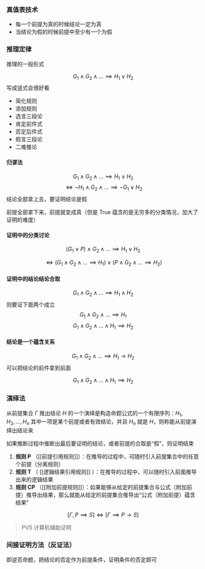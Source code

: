### 真值表技术

- 每一个前提为真的时候结论一定为真
- 当结论为假的时候前提中至少有一个为假


### 推理定律

推理的一般形式

$$
G_{1} \wedge G_{2} \wedge \dots \implies H_{1} \vee H_{2}
$$
写成竖式会很好看


- 简化规则
- 添加规则
- 选言三段论
- 肯定前件式
- 否定后件式
- 假言三段论
- 二难推论


#### 归谬法

$$
G_{1} \wedge G_{2} \wedge \dots \implies H_{1} \vee H_{2}
$$
$$
\iff \neg H_{1} \wedge G_{2} \wedge \dots \implies \neg G_{1} \vee H_{2}
$$
结论全部拿上去，要证明结论是假

前提全部拿下来，前提就变成真（但是 True 蕴含的是无穷多的分类情况，加大了证明的难度）


#### 证明中的分类讨论

$$
(G_{1} \vee P) \wedge G_{2} \wedge \dots \implies H_{1} \vee H_{2}
$$

$$
\iff (G_{1} \wedge G_{2} \wedge \dots \implies H_{1} ) \vee(P \wedge G_{2} \wedge \dots \implies H_{2})
$$
#### 证明中的结论结论合取
$$
G_{1} \wedge G_{2} \wedge \dots \implies H_{1} \wedge H_{2}
$$
则要证下面两个成立
$$
G_{1} \wedge G_{2} \wedge \dots \implies H_{1}
$$
$$
G_{1} \wedge G_{2} \wedge \dots \wedge H_{1} \implies H_{2}
$$

#### 结论是一个蕴含关系

$$
G_{1} \wedge G_{2} \wedge \dots \implies H_{1} \to H_{2}
$$
可以把结论的前件拿到前面

$$
G_{1} \wedge G_{2} \wedge \dots \wedge H_{1} \implies  H_{2}
$$

### 演绎法

从前提集合 $\Gamma$ 推出结论 $H$ 的一个演绎是构造命题公式的一个有限序列：$H_{1},H_{2},\dots,H_{n}$ 其中一项是某个前提或者有效结论，并且 $H_{n}$ 就是 $H$，则称能从前提演绎出结论来

如果推断过程中推断出最后要证明的结论，或者前提的合取是“假”，则证明结束

1. **规则 P** （[[前提引用规则]]）：在推导的过程中，可随时引入前提集合中的任意个前提（分离规则）
2. **规则 T** （ [[逻辑结果引用规则]] ）：在推导的过程中，可以随时引入前面推导出来的逻辑结果
3. **规则 CP** （[[附加前提规则]]）：如果能够从给定的前提集合与公式（附加前提）推导出结果，那么就能从给定的前提集合推导出“公式（附加前提）蕴含结果”

$$
[\Gamma,P\implies S] \iff [\Gamma\implies P\to S]
$$

> PVS 计算机辅助证明



### 间接证明方法（反证法）

即逆否命题，把结论的否定作为前提条件，证明条件的否定即可

